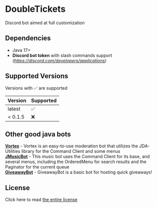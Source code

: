 # DoubleTickets
Discord bot aimed at full customization

## Dependencies

- Java 17+
- **Discord bot token** with slash commands support _(https://discord.com/developers/applications)_

## Supported Versions

Versions with :white_check_mark: are supported

| Version | Supported          |
|---------|--------------------|
| latest  | :white_check_mark: |
| < 0.1.5 | :x:                |

## Other good java bots

[**Vortex**](https://github.com/jagrosh/Vortex) - Vortex is an easy-to-use moderation bot that utilizes the JDA-Utilities library for the Command Client and some menus<br>
[**JMusicBot**](https://github.com/jagrosh/MusicBot) - This music bot uses the Command Client for its base, and several menus, including the OrderedMenu for search results and the Paginator for the current queue<br>
[**GiveawayBot**](https://github.com/jagrosh/GiveawayBot) - GiveawayBot is a basic bot for hosting quick giveaways!<br>

## License

Click here to read [the entire license](https://github.com/mani1232/CustomBot/blob/master/LICENSE.md)